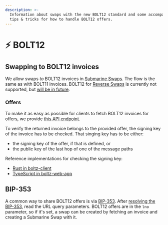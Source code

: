 ```yaml
---
description: >-
  Information about swaps with the new BOLT12 standard and some accompanying
  tips & tricks for how to handle BOLT12 offers.
---
```


# ⚡ BOLT12

## Swapping to BOLT12 invoices

We allow swaps _to_ BOLT12 invoices in [Submarine Swaps](lifecycle.md#normal-submarine-swaps). The flow is the same as with BOLT11 invoices. BOLT12 for [Reverse Swaps](lifecycle.md#reverse-submarine-swaps) is currently not supported, but [will be in future](https://github.com/BoltzExchange/boltz-backend/issues/708).

### Offers

To make it as easy as possible for clients to fetch BOLT12 invoices for offers, we provide [this API endpoint](https://api.boltz.exchange/swagger#/Lightning/post_lightning__currency__bolt12_fetch).

To verify the returned invoice belongs to the provided offer, the signing key of the invoice has to be checked. That singing key has to be either:

* the signing key of the offer, if that is defined, or
* the public key of the last hop of one of the message paths

Reference implementations for checking the signing key:

* [Rust in boltz-client](https://github.com/BoltzExchange/boltz-client/blob/63a2bdd8a7729d45fe0c9b7a016a847bc5a83976/lightning/lib/bolt12/src/lib.rs#L113)
* [TypeScript in boltz-web-app](https://github.com/BoltzExchange/boltz-web-app/blob/f94e7cdb31946ccbc4bd5d2f4f29086ca63c7335/src/utils/invoice.ts#L261)

## BIP-353

A common way to share BOLT12 offers is via [BIP-353](https://github.com/bitcoin/bips/blob/master/bip-0353.mediawiki). After [resolving the BIP-353](https://github.com/bitcoin/bips/blob/master/bip-0353.mediawiki#resolution), read the URL query parameters. BOLT12 offers are in the `lno` parameter, so if it's set, a swap can be created by fetching an invoice and creating a Submarine Swap with it.
